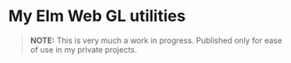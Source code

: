 # My Elm Web GL utilities

> **NOTE:** This is very much a work in progress. Published only for ease of use in my private projects.
